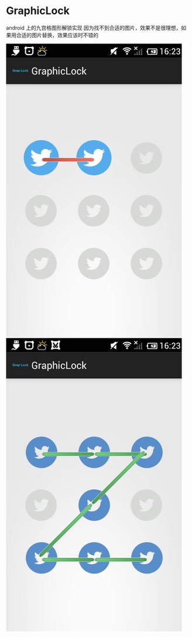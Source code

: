 # GraphicLock

 android 上的九宫格图形解锁实现
 因为找不到合适的图片，效果不是很理想，如果用合适的图片替换，效果应该时不错的
 
 ![](https://github.com/chourentang/GraphicLock/blob/master/images/Screenshot_2015-02-13-16-23-30.jpeg)
 ![](https://github.com/chourentang/GraphicLock/blob/master/images/Screenshot_2015-02-13-16-23-52.jpeg)

